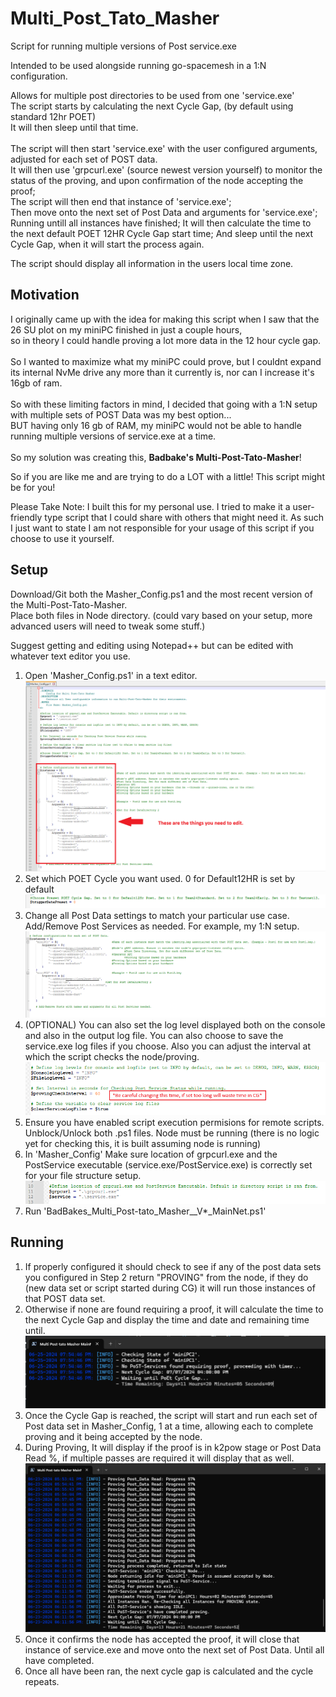 # Multi_Post_Tato_Masher
 Script for running multiple versions of Post service.exe
 
 Intended to be used alongside running go-spacemesh in a 1:N configuration.
 
 Allows for multiple post directories to be used from one 'service.exe'<br>
 The script starts by calculating the next Cycle Gap, (by default using standard 12hr POET)<br>
 It will then sleep until that time.<br><br>
 The script will then start 'service.exe' with the user configured arguments, adjusted for each set of POST data.<br>
 It will then use 'grpcurl.exe' (source newest version yourself) to monitor the status of the proving, and upon confirmation of the node accepting the proof;<br>
 The script will then end that instance of 'service.exe';<br>
 Then move onto the next set of Post Data and arguments for 'service.exe';
 Running untill all instances have finished;
 It will then calculate the time to the next default POET 12HR Cycle Gap start time;
 And sleep until the next Cycle Gap, when it will start the process again.

 The script should display all information in the users local time zone. 

## Motivation
 I originally came up with the idea for making this script when I saw that the 26 SU plot on my miniPC finished in just a couple hours,<br>
 so in theory I could handle proving a lot more data in the 12 hour cycle gap.<br><br>
 So I wanted to maximize what my miniPC could prove, but I couldnt expand its internal NvMe drive any more than it currently is, nor can I increase it's 16gb of ram.<br><br>
 So with these limiting factors in mind, I decided that going with a 1:N setup with multiple sets of POST Data was my best option...<br>
 BUT having only 16 gb of RAM, my miniPC would not be able to handle running multiple versions of service.exe at a time.<br><br>
 So my solution was creating this, <b>Badbake's Multi-Post-Tato-Masher</b>! 

 So if you are like me and are trying to do a LOT with a little! This script might be for you!

Please Take Note: I built this for my personal use. I tried to make it a user-friendly type script that I could share with others that might need it. As such I just want to state I am not responsible for your usage of this script if you choose to use it yourself.

## Setup

 Download/Git both the Masher_Config.ps1 and the most recent version of the Multi-Post-Tato-Masher.<br>
 Place both files in Node directory. (could vary based on your setup, more advanced users will need to tweak some stuff.)<br>
 

Suggest getting and editing using Notepad++ but can be edited with whatever text editor you use.

 1) Open 'Masher_Config.ps1' in a text editor.
  ![Masher_Config](https://github.com/badbake/Multi-Post-Tato-Masher/blob/7aa70c90b84600bb9f934af74dc0d2ff917a903b/readme_content/masher_config.png)
 2) Set which POET Cycle you want used. 0 for Default12HR is set by default
  ![PoetPreset](https://github.com/badbake/Multi-Post-Tato-Masher/blob/c7ef6892557bc8f5d3c2353bb01e9b0b319b3775/readme_content/poet_preset.png)
 3) Change all Post Data settings to match your particular use case. Add/Remove Post Services as needed. For example, my 1:N setup.
  ![my_1N_masher_config](https://github.com/badbake/Multi-Post-Tato-Masher/blob/0f70d42c452c118ac428d06217cb6a29b3c9a792/readme_content/my_1N_masher_config.png)
 4) (OPTIONAL) You can also set the log level displayed both on the console and also in the output log file. You can also choose to save the service.exe log files if you choose. Also you can adjust the interval at which the script checks the node/proving.
  ![optional](https://github.com/badbake/Multi-Post-Tato-Masher/blob/623d47c7c96759fe7eb31c0978bd6405315df3b5/readme_content/optional.png)
 5) Ensure you have enabled script execution permisions for remote scripts. Unblock/Unlock both .ps1 files. Node must be running (there is no logic yet for checking this, it is built assuming node is running)
 6) In 'Masher_Config' Make sure location of grpcurl.exe and the PostService executable (service.exe/PostService.exe) is correctly set for your file structure setup.
  ![locations](https://github.com/badbake/Multi-Post-Tato-Masher/blob/427d2fe8e87e505219acf5a2f821b55b604cd4d4/readme_content/locations.png)
 7) Run 'BadBakes_Multi_Post-tato_Masher__V*_MainNet.ps1'

## Running
 1) If properly configured it should check to see if any of the post data sets you configured in Step 2 return "PROVING" from the node, if they do (new data set or script started during CG) it will run those instances of that POST data set.
 2) Otherwise if none are found requiring a proof, it will calculate the time to the next Cycle Gap and display the time and date and remaining time until.
   ![running](https://github.com/badbake/Multi-Post-Tato-Masher/blob/3c72942f65ad28db33a48479876e091291507b9c/readme_content/running.png)
 4) Once the Cycle Gap is reached, the script will start and run each set of Post data set in Masher_Config, 1 at a time, allowing each to complete proving and it being accepted by the node.
 5) During Proving, It will display if the proof is in k2pow stage or Post Data Read %, if multiple passes are required it will display that as well.
   ![proving](https://github.com/badbake/Multi-Post-Tato-Masher/blob/6723569be620d84dc85ba65a172f78441c10daea/readme_content/proving.png)
 6) Once it confirms the node has accepted the proof, it will close that instance of service.exe and move onto the next set of Post Data. Until all have completed.
 7) Once all have been ran, the next cycle gap is calculated and the cycle repeats.

